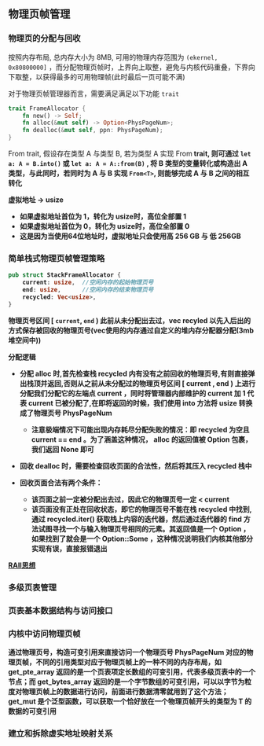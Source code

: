 ## 物理页帧管理

### 物理页的分配与回收

按照内存布局, 总内存大小为 8MB, 可用的物理内存范围为 `(ekernel, 0x80800000]` ，而分配物理页帧时，上界向上取整，避免与内核代码重叠，下界向下取整，以获得最多的可用物理帧(此时最后一页可能不满)

对于物理页帧管理器而言，需要满足满足以下功能 `trait`

```rust
trait FrameAllocator {
    fn new() -> Self;
    fn alloc(&mut self) -> Option<PhysPageNum>;
    fn dealloc(&mut self, ppn: PhysPageNum);
}
```

From<T> trait, 假设存在类型 A 与类型 B, 若为类型 A 实现 From<B> trait, 则可通过 `let a: A = B.into()` 或 `let a: A = A::from(B)` , 将 B 类型的变量转化或构造出 A 类型，与此同时，若同时为 A 与 B 实现 `From<T>`, 则能够完成 A 与 B 之间的相互转化
 
虚拟地址 -> usize
- 如果虚拟地址首位为 1，转化为 usize时，高位全部置 1
- 如果虚拟地址首位为 0，转化为 usize时，高位全部置 0
- 这是因为当使用64位地址时，虚拟地址只会使用高 256 GB 与 低 256GB

### 简单栈式物理页帧管理策略

```rust
pub struct StackFrameAllocator {
    current: usize,  //空闲内存的起始物理页号
    end: usize,      //空闲内存的结束物理页号
    recycled: Vec<usize>,
}
```

物理页号区间 [ `current`, `end` ) 此前从未分配出去过，vec recyled 以先入后出的方式保存被回收的物理页号(vec使用的内存通过自定义的堆内存分配器分配(3mb堆空间中))

**分配逻辑**

- 分配 alloc 时,首先检查栈 recycled 内有没有之前回收的物理页号,有则直接弹出栈顶并返回,否则从之前从未分配过的物理页号区间 [ current , end ) 上进行分配我们分配它的左端点 current ，同时将管理器内部维护的 current 加 1 代表 current 已被分配了,在即将返回的时候，我们使用 into 方法将 usize 转换成了物理页号 PhysPageNum 
  - 注意极端情况下可能出现内存耗尽分配失败的情况：即 recycled 为空且 current == end 。为了涵盖这种情况， alloc 的返回值被 Option 包裹，我们返回 None 即可

- 回收 dealloc 时，需要检查回收页面的合法性，然后将其压入 recycled 栈中
- 回收页面合法有两个条件：
  - 该页面之前一定被分配出去过，因此它的物理页号一定 < current
  - 该页面没有正处在回收状态，即它的物理页号不能在栈 recycled 中找到,通过 recycled.iter() 获取栈上内容的迭代器，然后通过迭代器的 find 方法试图寻找一个与输入物理页号相同的元素。其返回值是一个 Option ，如果找到了就会是一个 Option::Some ，这种情况说明我们内核其他部分实现有误，直接报错退出

[RAII思想](https://rustmagazine.github.io/rust_magazine_2021/chapter_4/rust-to-system-essence-raii.html)

### 多级页表管理

### 页表基本数据结构与访问接口

### 内核中访问物理页帧

通过物理页号，构造可变引用来直接访问一个物理页号 PhysPageNum 对应的物理页帧，不同的引用类型对应于物理页帧上的一种不同的内存布局，如 get_pte_array 返回的是一个页表项定长数组的可变引用，代表多级页表中的一个节点；而 get_bytes_array 返回的是一个字节数组的可变引用，可以以字节为粒度对物理页帧上的数据进行访问，前面进行数据清零就用到了这个方法； get_mut 是个泛型函数，可以获取一个恰好放在一个物理页帧开头的类型为 T 的数据的可变引用

### 建立和拆除虚实地址映射关系

